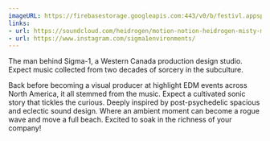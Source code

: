 ```yaml
---
imageURL: https://firebasestorage.googleapis.com:443/v0/b/festivl.appspot.com/o/userContent%2F0FD6548C-C96D-4E18-8DF3-1DD159DEC9DB.png?alt=media&token=2bf598b1-b9ba-4924-b383-f83c052269ae
links:
- url: https://soundcloud.com/heidrogen/motion-notion-heidrogen-misty-morning-set
- url: https://www.instagram.com/sigma1environments/
---
```

The man behind Sigma-1, a Western Canada production design studio. Expect music collected from two decades of sorcery in the subculture.  

Back before becoming a visual producer at highlight EDM events across North America, it all stemmed from the music. Expect a cultivated sonic story that tickles the curious. Deeply inspired by post-psychedelic spacious and eclectic sound design.  Where an ambient moment can become a rogue wave and move a full beach.  Excited to soak in the richness of your company! 